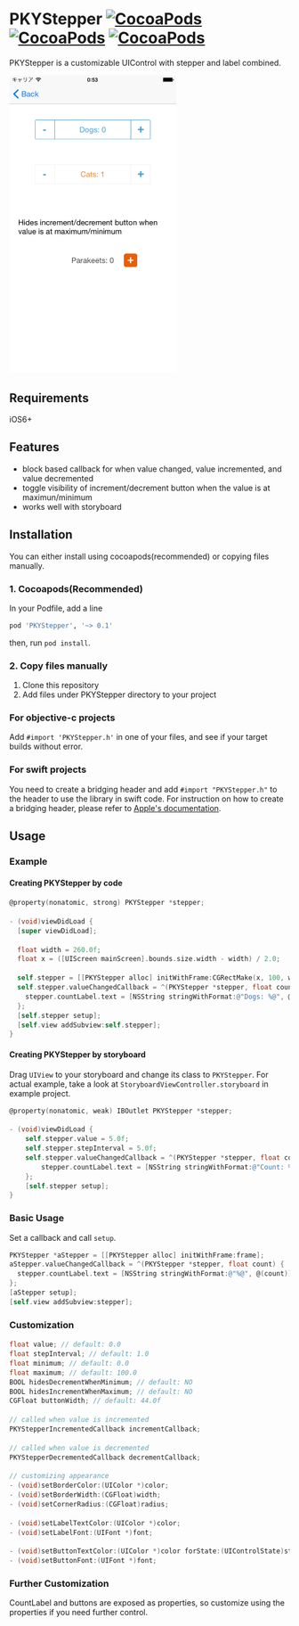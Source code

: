 # PKYStepper [![CocoaPods](https://img.shields.io/cocoapods/v/PKYStepper.svg?style=flat)](http://cocoapods.org/?q=name%3APKYStepper) [![CocoaPods](https://img.shields.io/cocoapods/p/PKYStepper.svg?style=flat)](https://github.com/parakeety/PKYStepper) [![CocoaPods](https://img.shields.io/cocoapods/l/PKYStepper.svg?style=flat)](https://github.com/parakeety/PKYStepper/blob/master/LICENSE)

PKYStepper is a customizable UIControl with stepper and label combined.

<img src="screenshot.png" width="300px;" />

## Requirements
iOS6+


## Features
- block based callback for when value changed, value incremented, and value decremented
- toggle visibility of increment/decrement button when the value is at maximun/minimum
- works well with storyboard


## Installation
You can either install using cocoapods(recommended) or copying files manually.

### 1. Cocoapods(Recommended)
In your Podfile, add a line
```ruby
pod 'PKYStepper', '~> 0.1'
```
then, run `pod install`.


### 2. Copy files manually

1. Clone this repository
2. Add files under PKYStepper directory to your project


### For objective-c projects
Add `#import 'PKYStepper.h'` in one of your files, and see if your target builds without error.


### For swift projects
You need to create a bridging header and add `#import "PKYStepper.h"` to the header to use the library in swift code.
For instruction on how to create a bridging header, please refer to [Apple's documentation](https://developer.apple.com/library/ios/documentation/swift/conceptual/buildingcocoaapps/MixandMatch.html).


## Usage
### Example
#### Creating PKYStepper by code
```objective-c
@property(nonatomic, strong) PKYStepper *stepper;

- (void)viewDidLoad {
  [super viewDidLoad];

  float width = 260.0f;
  float x = ([UIScreen mainScreen].bounds.size.width - width) / 2.0;

  self.stepper = [[PKYStepper alloc] initWithFrame:CGRectMake(x, 100, width, 44)];
  self.stepper.valueChangedCallback = ^(PKYStepper *stepper, float count) {
    stepper.countLabel.text = [NSString stringWithFormat:@"Dogs: %@", @(count)];
  };
  [self.stepper setup];
  [self.view addSubview:self.stepper];
}
```

#### Creating PKYStepper by storyboard
Drag `UIView` to your storyboard and change its class to `PKYStepper`. For actual example, take a look at `StoryboardViewController.storyboard` in example project.

```objective-c
@property(nonatomic, weak) IBOutlet PKYStepper *stepper;

- (void)viewDidLoad {
    self.stepper.value = 5.0f;
    self.stepper.stepInterval = 5.0f;
    self.stepper.valueChangedCallback = ^(PKYStepper *stepper, float count) {
        stepper.countLabel.text = [NSString stringWithFormat:@"Count: %@", @(count)];
    };
    [self.stepper setup];
}
```

### Basic Usage
Set a callback and call `setup`.
```objective-c
PKYStepper *aStepper = [[PKYStepper alloc] initWithFrame:frame];
aStepper.valueChangedCallback = ^(PKYStepper *stepper, float count) {
  stepper.countLabel.text = [NSString stringWithFormat:@"%@", @(count)];
};
[aStepper setup];
[self.view addSubview:stepper];
```


### Customization
```objective-c
float value; // default: 0.0
float stepInterval; // default: 1.0
float minimum; // default: 0.0
float maximum; // default: 100.0
BOOL hidesDecrementWhenMinimum; // default: NO
BOOL hidesIncrementWhenMaximum; // default: NO
CGFloat buttonWidth; // default: 44.0f

// called when value is incremented
PKYStepperIncrementedCallback incrementCallback;

// called when value is decremented
PKYStepperDecrementedCallback decrementCallback;

// customizing appearance
- (void)setBorderColor:(UIColor *)color;
- (void)setBorderWidth:(CGFloat)width;
- (void)setCornerRadius:(CGFloat)radius;

- (void)setLabelTextColor:(UIColor *)color;
- (void)setLabelFont:(UIFont *)font;

- (void)setButtonTextColor:(UIColor *)color forState:(UIControlState)state;
- (void)setButtonFont:(UIFont *)font;
```

### Further Customization
CountLabel and buttons are exposed as properties, so customize using the properties if you need further control.

